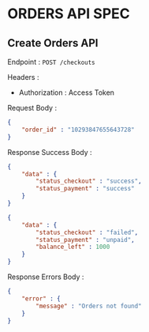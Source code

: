 # ORDERS API SPEC

## Create Orders API
Endpoint : `POST /checkouts`

Headers : 
- Authorization : Access Token

Request Body :
```json
{
    "order_id" : "10293847655643728"
}
```

Response Success Body :
```json
{
    "data" : {
        "status_checkout" : "success",
        "status_payment" : "success"
    }
}
```
```json
{
    "data" : {
        "status_checkout" : "failed",
        "status_payment" : "unpaid",
        "balance_left" : 1000
    }
}
```

Response Errors Body :
```json
{
    "error" : {
        "message" : "Orders not found"
    } 
}
```